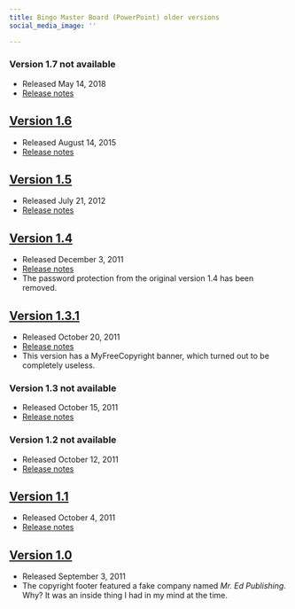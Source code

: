```yaml
---
title: Bingo Master Board (PowerPoint) older versions
social_media_image: ''

---
```

### Version 1.7 not available

* Released May 14, 2018
* [Release notes](/blog/bingo-master-board-version-1.7/)

## [Version 1.6](https://timtree.github.io/download/bingo-master-board/?ver=1.6)

* Released August 14, 2015
* [Release notes](/blog/bingo-master-board-version-1.6/)

## [Version 1.5](https://timtree.github.io/download/bingo-master-board/?ver=1.5)

* Released July 21, 2012
* [Release notes](/blog/bingo-master-board-version-1.5-release-notes/)

## [Version 1.4](https://timtree.github.io/download/bingo-master-board/?ver=1.4)

* Released December 3, 2011
* [Release notes](/blog/bingo-master-board-version-1.4.0-release-notes/)
* The password protection from the original version 1.4 has been removed.

## [Version 1.3.1](https://timtree.github.io/download/bingo-master-board/?ver=1.3.1)

* Released October 20, 2011
* [Release notes](/blog/bingo-master-board-version-1.3.1-release-notes/)
* This version has a MyFreeCopyright banner, which turned out to be completely useless.

### Version 1.3 not available

* Released October 15, 2011
* [Release notes](/blog/bingo-master-board-version-1.3.0-release-notes/)

### Version 1.2 not available

* Released October 12, 2011
* [Release notes](/blog/bingo-master-board-version-1.2.0-release-notes/)

## [Version 1.1](https://timtree.github.io/download/bingo-master-board/?ver=1.1)

* Released October 4, 2011
* [Release notes](/blog/update-available-bingo-master-board/)

## [Version 1.0](https://timtree.github.io/download/bingo-master-board/?ver=1.0)

* Released September 3, 2011
* The copyright footer featured a fake company named _Mr. Ed Publishing_. Why? It was an inside thing I had in my mind at the time.